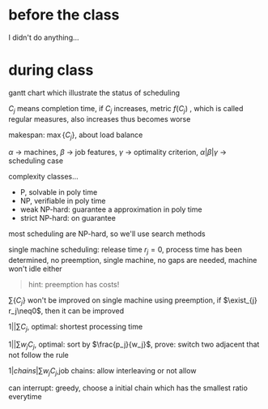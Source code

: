 # before the class

I didn't do anything...

# during class

gantt chart which illustrate the status of scheduling

$C_j$ means completion time, if $C_j$ increases, metric $f({C_j})$ , which is called regular measures, also increases thus becomes worse

makespan: $\max{\{C_j\}}$, about load balance

$\alpha$ -> machines, $\beta$ -> job features, $\gamma$ -> optimality criterion, $\alpha|\beta|\gamma$ -> scheduling case

complexity classes...

* P, solvable in poly time
* NP, verifiable in poly time
* weak NP-hard: guarantee a approximation in poly time
* strict NP-hard: on guarantee

most scheduling are NP-hard, so we'll use search methods

single machine scheduling: release time $r_j=0$, process time has been determined, no preemption, single machine, no gaps are needed, machine won't idle either

> hint: preemption has costs!

$\sum\{C_j\}$ won't be improved on single machine using preemption, if $\exist_{j} r_j\neq0$, then it can be improved

$1||\sum C_j$, optimal: shortest processing time

$1||\sum w_jC_j$, optimal: sort by $\frac{p_j}{w_j}$, prove: switch two adjacent that not follow the rule

$1|chains|\sum w_jC_j$,job chains: allow interleaving or not allow

can interrupt: greedy, choose a initial chain which has the smallest ratio everytime